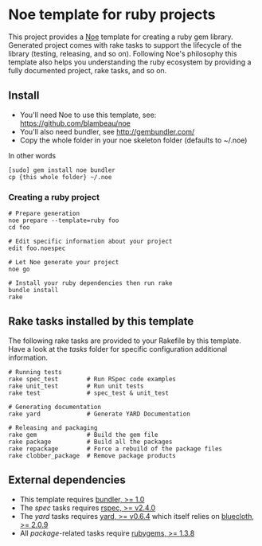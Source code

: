 # Noe template for ruby projects

This project provides a [Noe](https://github.com/blambeau/noe) template for creating a
ruby gem library. Generated project comes with rake tasks to support the lifecycle of
the library (testing, releasing, and so on). Following Noe's philosophy this template
also helps you understanding the ruby ecosystem by providing a fully documented project,
rake tasks, and so on.

## Install

* You'll need Noe to use this template, see: https://github.com/blambeau/noe
* You'll also need bundler, see http://gembundler.com/
* Copy the whole folder in your noe skeleton folder (defaults to ~/.noe)

In other words

    [sudo] gem install noe bundler
    cp {this whole folder} ~/.noe

### Creating a ruby project

    # Prepare generation
    noe prepare --template=ruby foo
    cd foo

    # Edit specific information about your project
    edit foo.noespec

    # Let Noe generate your project
    noe go

    # Install your ruby dependencies then run rake
    bundle install
    rake

## Rake tasks installed by this template

The following rake tasks are provided to your Rakefile by this template. Have a look at the
_tasks_ folder for specific configuration additional information.

    # Running tests
    rake spec_test        # Run RSpec code examples
    rake unit_test        # Run unit tests
    rake test             # spec_test & unit_test

    # Generating documentation
    rake yard             # Generate YARD Documentation

    # Releasing and packaging
    rake gem              # Build the gem file
    rake package          # Build all the packages
    rake repackage        # Force a rebuild of the package files
    rake clobber_package  # Remove package products

## External dependencies

* This template requires [bundler, >= 1.0](http://gembundler.com/)
* The _spec_ tasks requires [rspec, >= v2.4.0](http://relishapp.com/rspec)
* The _yard_ tasks requires [yard,  >= v0.6.4](http://yardoc.org/) which itself relies on
  [bluecloth, >= 2.0.9](http://deveiate.org/projects/BlueCloth)
* All _package_-related tasks require [rubygems, >= 1.3.8](http://docs.rubygems.org/)